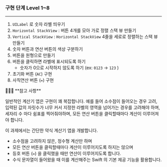 
### 구현 단계 Level 1~8

---

1. `UILabel` 로 숫자 라벨 띄우기
2. `Horizontal StackView` : 버튼 4개를 모아 가로 정렬 스택 뷰 만들기
3. `Vertical StackView` : `Horizontal StackView` 4줄을 세로로 정렬하는 스택 뷰 만들기
4. 숫자 버튼과 연산 버튼의 색상 구분하기
5. 버튼을 원형으로 만들기
6. 버튼을 클릭하면 라벨에 표시되도록 하기
    - 숫자가 0으로 시작하지 않도록 하기 (ex: `0123` → `123` )
7. 초기화 버튼 (`AC`) 구현
8. 사칙연산 버튼 (`=`) 구현

<aside>
🧑🏻‍💻 **참고 사항**

일반적인 계산기 앱은 구현이 꽤 복잡합니다. 예를 들어 소수점이 들어오는 경우 고려, 입력된 값의 자릿수가 너무 커서 지정한 라벨의 영역을 넘어가는 경우를 고려해야 하며, 세자리 수 마다 쉼표를 찍어줘야하며, 모든 연산 버튼을 클릭할때마다 계산이 이루어져야 합니다.

이 과제에서는 간단한 약식 계산기 앱을 개발합니다.
   - 소수점을 고려하지 않은, 정수형 계산만 하며
   - 모든 연산 버튼을 클릭할때마다 계산이 이루어지도록 하지는 않으며
   - 등호 버튼 (`=`) 을 클릭했을 때만 연산이 이루어지도록 합니다.
   - 수식 문자열이 들어왔을 때 이를 계산해주는 Swift 의 기본 제공 기능을 활용합니다.

</aside>
